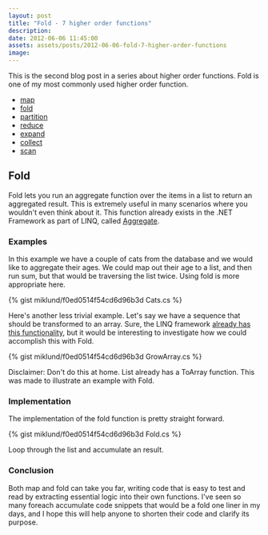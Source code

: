 ```yaml
---
layout: post
title: "Fold - 7 higher order functions"
description:
date: 2012-06-06 11:45:00
assets: assets/posts/2012-06-06-fold-7-higher-order-functions
image: 
---
```


This is the second blog post in a series about higher order functions. Fold is one of my most commonly used higher order function.

* [map](/2012/06/03/map-7-higher-order-functions.html)
* [fold](/2012/06/06/fold-7-higher-order-functions.html)
* [partition](/2012/06/10/partition-7-higher-order-functions.html)
* [reduce](/2012/06/16/reduce-7-higher-order-functions.html)
* [expand](/2012/06/19/expand-7-higher-order-functions.html)
* [collect](/2012/06/21/collect-7-higher-order-functions.html)
* [scan](/2012/06/23/scan-7-higher-order-functions.html)

## Fold

Fold lets you run an aggregate function over the items in a list to return an aggregated result. This is extremely useful in many scenarios where you wouldn't even think about it. This function already exists in the .NET Framework as part of LINQ, called [Aggregate](http://msdn.microsoft.com/en-us/library/bb549218.aspx).

### Examples

In this example we have a couple of cats from the database and we would like to aggregate their ages. We could map out their age to a list, and then run sum, but that would be traversing the list twice. Using fold is more appropriate here.

{% gist miklund/f0ed0514f54cd6d96b3d Cats.cs %}

Here's another less trivial example. Let's say we have a sequence that should be transformed to an array. Sure, the LINQ framework [already has this functionality](http://msdn.microsoft.com/en-us/library/bb298736.aspx), but it would be interesting to investigate how we could accomplish this with Fold.

{% gist miklund/f0ed0514f54cd6d96b3d GrowArray.cs %}

Disclaimer: Don't do this at home. List already has a ToArray function. This was made to illustrate an example with Fold.

### Implementation

The implementation of the fold function is pretty straight forward.

{% gist miklund/f0ed0514f54cd6d96b3d Fold.cs %}

Loop through the list and accumulate an result.

### Conclusion

Both map and fold can take you far, writing code that is easy to test and read by extracting essential logic into their own functions. I've seen so many foreach accumulate code snippets that would be a fold one liner in my days, and I hope this will help anyone to shorten their code and clarify its purpose.
